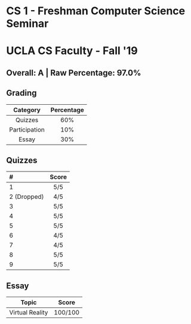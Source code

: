 # CS 1 - Freshman Computer Science Seminar
# UCLA CS Faculty - Fall '19

## Overall: A | Raw Percentage: 97.0%

## Grading
| Category | Percentage |
|:---:|:---:|
| Quizzes | 60% |
| Participation | 10% |
| Essay | 30% |

## Quizzes
| # | Score |
|:---|:---:|
| 1 | 5/5 |
| 2 (Dropped) | 4/5 |
| 3 | 5/5 |
| 4 | 5/5 |
| 5 | 5/5 |
| 6 | 4/5 |
| 7 | 4/5 |
| 8 | 5/5 |
| 9 | 5/5 |

## Essay
| Topic | Score |
|:---:|:---:|
| Virtual Reality | 100/100 |
